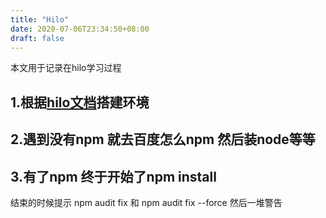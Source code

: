 ```yaml
---
title: "Hilo"
date: 2020-07-06T23:34:50+08:00
draft: false
---
```


本文用于记录在hilo学习过程

## 1.根据<a href="https://github.com/hiloteam/Hilo/blob/dev/README_ZH.md" target="_blank">hilo文档</a>搭建环境


## 2.遇到没有npm 就去百度怎么npm 然后装node等等

## 3.有了npm 终于开始了npm install
结束的时候提示 npm audit fix 和 npm audit fix --force 然后一堆警告
